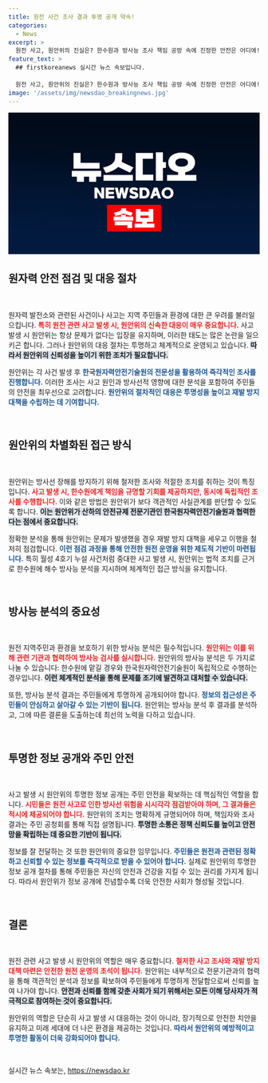 ```yaml
---
title: 원전 사건 조사 결과 투명 공개 약속!
categories:
  - News
excerpt: >
  원전 사고, 원안위의 진실은? 한수원과 방사능 조사 책임 공방 속에 진정한 안전은 어디에! 클릭 유도 중인 원전 관련 이슈를 심층 분석합니다.
feature_text: >
  ## firstkoreanews 실시간 뉴스 속보입니다.

  원전 사고, 원안위의 진실은? 한수원과 방사능 조사 책임 공방 속에 진정한 안전은 어디에! 클릭 유도 중인 원전 관련 이슈를 심층 분석합니다.
image: '/assets/img/newsdao_breakingnews.jpg'
---
```


<p><img src="/assets/img/newsdao_breakingnews.jpg" alt="firstkoreanews 속보" /></p>

<h2 data-ke-size="size26">원자력 안전 점검 및 대응 절차</h2>

<p data-ke-size="size16">&nbsp;</p>

<p>원자력 발전소와 관련된 사건이나 사고는 지역 주민들과 환경에 대한 큰 우려를 불러일으킵니다. <b><span style="color: #ee2323;">특히 원전 관련 사고 발생 시, 원안위의 신속한 대응이 매우 중요합니다.</span></b> 사고 발생 시 원안위는 항상 문제가 없다는 입장을 유지하며, 이러한 태도는 많은 논란을 일으키곤 합니다. 그러나 원안위의 대응 절차는 투명하고 체계적으로 운영되고 있습니다. <b><span style="background-color: #21538527;">따라서 원안위의 신뢰성을 높이기 위한 조치가 필요합니다.</span></b> </p>

<p>원안위는 각 사건 발생 후 <b><span style="color: #1a5490;">한국원자력안전기술원의 전문성을 활용하여 즉각적인 조사를 진행합니다.</span></b> 이러한 조사는 사고 원인과 방사선적 영향에 대한 분석을 포함하여 주민들의 안전을 최우선으로 고려합니다. <b><span style="color: #1a5490;">원안위의 절차적인 대응은 투명성을 높이고 재발 방지 대책을 수립하는 데 기여합니다.</span></b></p>

<p data-ke-size="size16">&nbsp;</p>

<h2 data-ke-size="size26">원안위의 차별화된 접근 방식</h2>

<p data-ke-size="size16">&nbsp;</p>

<p>원안위는 방사선 장해를 방지하기 위해 철저한 조사와 적절한 조치를 취하는 것이 특징입니다. <b><span style="color: #ee2323;">사고 발생 시, 한수원에게 책임을 규명할 기회를 제공하지만, 동시에 독립적인 조사를 수행합니다.</span></b> 이와 같은 방법은 원안위가 보다 객관적인 사실관계를 판단할 수 있도록 합니다. <b><span style="background-color: #21538527;">이는 원안위가 산하의 안전규제 전문기관인 한국원자력안전기술원과 협력한다는 점에서 중요합니다.</span></b></p>

<p>정확한 분석을 통해 원안위는 문제가 발생했을 경우 재발 방지 대책을 세우고 이행을 철저히 점검합니다. <b><span style="color: #1a5490;">이런 점검 과정을 통해 안전한 원전 운영을 위한 제도적 기반이 마련됩니다.</span></b> 특히 월성 4호기 누설 사건처럼 중대한 사고 발생 시, 원안위는 법적 조치를 근거로 한수원에 해수 방사능 분석을 지시하며 체계적인 접근 방식을 유지합니다. </p>

<p data-ke-size="size16">&nbsp;</p>

<h2 data-ke-size="size26">방사능 분석의 중요성</h2>

<p data-ke-size="size16">&nbsp;</p>

<p>원전 지역주민과 환경을 보호하기 위한 방사능 분석은 필수적입니다. <b><span style="color: #ee2323;">원안위는 이를 위해 관련 기관과 협력하여 방사능 검사를 실시합니다.</span></b> 원안위의 방사능 분석은 두 가지로 나눌 수 있습니다: 한수원에 맡길 경우와 한국원자력안전기술원이 독립적으로 수행하는 경우입니다. <b><span style="background-color: #21538527;">이런 체계적인 분석을 통해 문제를 조기에 발견하고 대처할 수 있습니다.</span></b> </p>

<p>또한, 방사능 분석 결과는 주민들에게 투명하게 공개되어야 합니다. <b><span style="color: #1a5490;">정보의 접근성은 주민들이 안심하고 살아갈 수 있는 기반이 됩니다.</span></b> 원안위는 방사능 분석 후 결과를 분석하고, 그에 따른 결론을 도출하는데 최선의 노력을 다하고 있습니다. </p>

<p data-ke-size="size16">&nbsp;</p>

<h2 data-ke-size="size26">투명한 정보 공개와 주민 안전</h2>

<p data-ke-size="size16">&nbsp;</p>

<p>사고 발생 시 원안위의 투명한 정보 공개는 주민 안전을 확보하는 데 핵심적인 역할을 합니다. <b><span style="color: #ee2323;">시민들은 원전 사고로 인한 방사선 위험을 시시각각 점검받아야 하며, 그 결과들은 적시에 제공되어야 합니다.</span></b> 원안위의 조치는 명확하게 규명되어야 하며, 책임자와 조사 결과는 주민 공청회를 통해 직접 설명됩니다. <b><span style="background-color: #21538527;">투명한 소통은 정책 신뢰도를 높이고 안전망을 확립하는 데 중요한 기반이 됩니다.</span></b></p>

<p>정보를 잘 전달하는 것 또한 원안위의 중요한 임무입니다. <b><span style="color: #1a5490;">주민들은 원전과 관련된 정확하고 신뢰할 수 있는 정보를 즉각적으로 받을 수 있어야 합니다.</span></b> 실제로 원안위의 투명한 정보 공개 절차를 통해 주민들은 자신의 안전과 건강을 지킬 수 있는 권리를 가지게 됩니다. 따라서 원안위가 정보 공개에 전념할수록 더욱 안전한 사회가 형성될 것입니다.</p>

<p data-ke-size="size16">&nbsp;</p>

<h2 data-ke-size="size26">결론</h2>

<p data-ke-size="size16">&nbsp;</p>

<p>원전 관련 사고 발생 시 원안위의 역할은 매우 중요합니다. <b><span style="color: #ee2323;">철저한 사고 조사와 재발 방지 대책 마련은 안전한 원전 운영의 초석이 됩니다.</span></b> 원안위는 내부적으로 전문기관과의 협력을 통해 객관적인 분석과 정보를 확보하여 주민들에게 투명하게 전달함으로써 신뢰를 높여 나가야 합니다. <b><span style="background-color: #21538527;">안전과 신뢰를 함께 갖춘 사회가 되기 위해서는 모든 이해 당사자가 적극적으로 참여하는 것이 중요합니다.</span></b></p>

<p>원안위의 역할은 단순히 사고 발생 시 대응하는 것이 아니라, 장기적으로 안전한 치안을 유지하고 미래 세대에 더 나은 환경을 제공하는 것입니다. <b><span style="color: #1a5490;">따라서 원안위의 예방적이고 투명한 활동이 더욱 강화되어야 합니다.</span></b></p>

<p data-ke-size="size16">&nbsp;</p>
실시간 뉴스 속보는, <a href="https://newsdao.kr" rel="dofollow">https://newsdao.kr</a>


